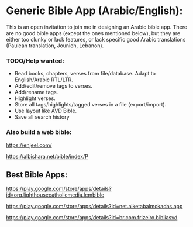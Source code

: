 # Generic Bible App (Arabic/English):

This is an open invitation to join me in designing an Arabic bible app. There are no good bible apps (except the ones mentioned below), but they are either too clunky or lack features, or lack specific good Arabic translations (Paulean translation, Jounieh, Lebanon).

### TODO/Help wanted:
- Read books, chapters, verses from file/database. Adapt to English/Arabic RTL/LTR.
- Add/edit/remove tags to verses.
- Add/rename tags.
- Highlight verses.
- Store all tags/highlights/tagged verses in a file (export/import).
- Use layout like AVD Bible.
- Save all search history

### Also build a web bible:
https://enjeel.com/

https://albishara.net/bible/index/P

## Best Bible Apps:
https://play.google.com/store/apps/details?id=org.lighthousecatholicmedia.lcmbible

https://play.google.com/store/apps/details?id=net.alketabalmokadas.app

https://play.google.com/store/apps/details?id=br.com.frizeiro.bibliasvd
